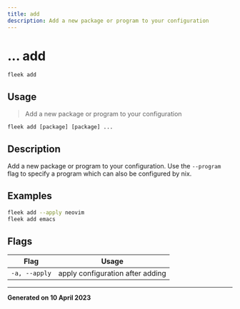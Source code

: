 ```yaml
---
title: add
description: Add a new package or program to your configuration
---
```


# ... add
`fleek add`

## Usage
> Add a new package or program to your configuration

```shell
fleek add [package] [package] ...
```

## Description


Add a new package or program to your configuration.
Use the `--program` flag to specify a program which can also be configured by nix.

## Examples

```bash
fleek add --apply neovim
fleek add emacs

```

## Flags
|Flag|Usage|
|----|-----|
|`-a, --apply`|apply configuration after adding|


---
**Generated on 10 April 2023**

